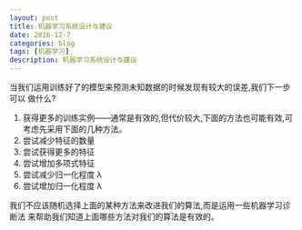 ```yaml
---
layout: post
title: 机器学习系统设计与建议
date: 2016-12-7
categories: blog
tags: [机器学习]
description: 机器学习系统设计与建议
---
```


当我们运用训练好了的模型来预测未知数据的时候发现有较大的误差,我们下一步可以 做什么?         
1. 获得更多的训练实例——通常是有效的,但代价较大,下面的方法也可能有效,可 考虑先采用下面的几种方法。     
2. 尝试减少特征的数量     
3. 尝试获得更多的特征    
4. 尝试增加多项式特征     
5. 尝试减少归一化程度 λ    
6. 尝试增加归一化程度 λ       

我们不应该随机选择上面的某种方法来改进我们的算法,而是运用一些机器学习诊断法
来帮助我们知道上面哪些方法对我们的算法是有效的。     


